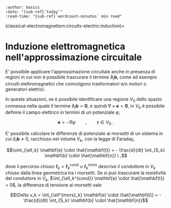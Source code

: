 ```{article-info}
:author: basics
:date: "{sub-ref}`today`"
:read-time: "{sub-ref}`wordcount-minutes` min read"
```

(classical-electromagnetism:circuits-electric:induction)=
# Induzione elettromagnetica nell'approssimazione circuitale

E' possibile applicare l'approssimazione circuitale anche in presenza di regioni in cui non è possibile trascurare il termine $\partial_t \mathbf{b}$, come ad esempio circuiti elettromagnetici che coinvolgono trasformatori e/o motori o generatori elettrici.

In queste situazioni, se è possibile identificare una regione $V_0$ dello spazio connessa nella quale il termine $\partial_t \mathbf{b} = \mathbf{0}$, e quindi $\nabla \times \mathbf{e} = \mathbf{0}$, in $V_0$ è possibile definire il campo elettrico in termini di un potenziale $\varphi$,

$$\mathbf{e} = - \nabla \varphi \qquad , \qquad \mathbf{r} \in V_0 \ .$$

E' possibile calcolare le differenze di potenziale ai morsetti di un sistema in cui $\delta_t \mathbf{b} \ne 0$, racchiuso nel volume $V_k$, con la legge di Faraday,

$$\oint_{\ell_k} \mathbf{e} \cdot \hat{\mathbf{t}} = - \frac{d}{dt} \int_{S_k} \mathbf{b} \cdot \hat{\mathbf{n}} \ ,$$

dove il percorso chiuso $\ell_k = \ell_k^{cond} \cup \ell_k^{mors}$ descrive il conduttore in $V_k$ chiuso dalla linea geometrica tra i morsetti. Se si può trascurare la resistività del conduttore in $V_k$, $\int_{\ell_k^{cond}} \mathbf{e} \cdot \hat{\mathbf{t}} = 0$, la differenza di tensione ai morsetti vale

$$\Delta v_k = \int_{\ell^{mors}_k} \mathbf{e} \cdot \hat{\mathbf{t}} = - \frac{d}{dt} \int_{S_k} \mathbf{b} \cdot \hat{\mathbf{n}}$$



